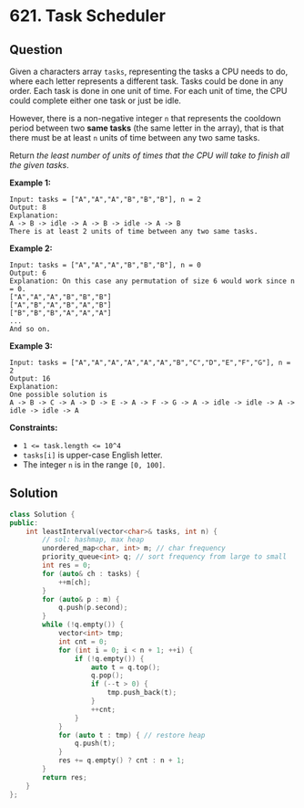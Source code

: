 # 621. Task Scheduler

## Question

Given a characters array `tasks`, representing the tasks a CPU needs to do, where each letter represents a different task. Tasks could be done in any order. Each task is done in one unit of time. For each unit of time, the CPU could complete either one task or just be idle.

However, there is a non-negative integer `n` that represents the cooldown period between two **same tasks** \(the same letter in the array\), that is that there must be at least `n` units of time between any two same tasks.

Return _the least number of units of times that the CPU will take to finish all the given tasks_.

**Example 1:**

```text
Input: tasks = ["A","A","A","B","B","B"], n = 2
Output: 8
Explanation: 
A -> B -> idle -> A -> B -> idle -> A -> B
There is at least 2 units of time between any two same tasks.
```

**Example 2:**

```text
Input: tasks = ["A","A","A","B","B","B"], n = 0
Output: 6
Explanation: On this case any permutation of size 6 would work since n = 0.
["A","A","A","B","B","B"]
["A","B","A","B","A","B"]
["B","B","B","A","A","A"]
...
And so on.
```

**Example 3:**

```text
Input: tasks = ["A","A","A","A","A","A","B","C","D","E","F","G"], n = 2
Output: 16
Explanation: 
One possible solution is
A -> B -> C -> A -> D -> E -> A -> F -> G -> A -> idle -> idle -> A -> idle -> idle -> A
```

**Constraints:**

* `1 <= task.length <= 10^4`
* `tasks[i]` is upper-case English letter.
* The integer `n` is in the range `[0, 100]`.

## Solution

```cpp
class Solution {
public:
    int leastInterval(vector<char>& tasks, int n) {
        // sol: hashmap, max heap
        unordered_map<char, int> m; // char frequency
        priority_queue<int> q; // sort frequency from large to small
        int res = 0;
        for (auto& ch : tasks) {
            ++m[ch];
        }
        for (auto& p : m) {
            q.push(p.second);
        }
        while (!q.empty()) {
            vector<int> tmp;
            int cnt = 0;
            for (int i = 0; i < n + 1; ++i) {
                if (!q.empty()) {
                    auto t = q.top();
                    q.pop();
                    if (--t > 0) {
                        tmp.push_back(t);
                    }
                    ++cnt;
                }
            }
            for (auto t : tmp) { // restore heap
                q.push(t);
            }
            res += q.empty() ? cnt : n + 1;
        }
        return res;
    }
};
```

